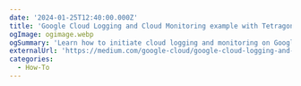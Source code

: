 ```yaml
---
date: '2024-01-25T12:40:00.000Z'
title: 'Google Cloud Logging and Cloud Monitoring example with Tetragon'
ogImage: ogimage.webp
ogSummary: 'Learn how to initiate cloud logging and monitoring on Google Cloud with Tetragon'
externalUrl: 'https://medium.com/google-cloud/google-cloud-logging-and-cloud-monitoring-example-with-tetragon-5eb2012066d4'
categories:
  - How-To
---
```

